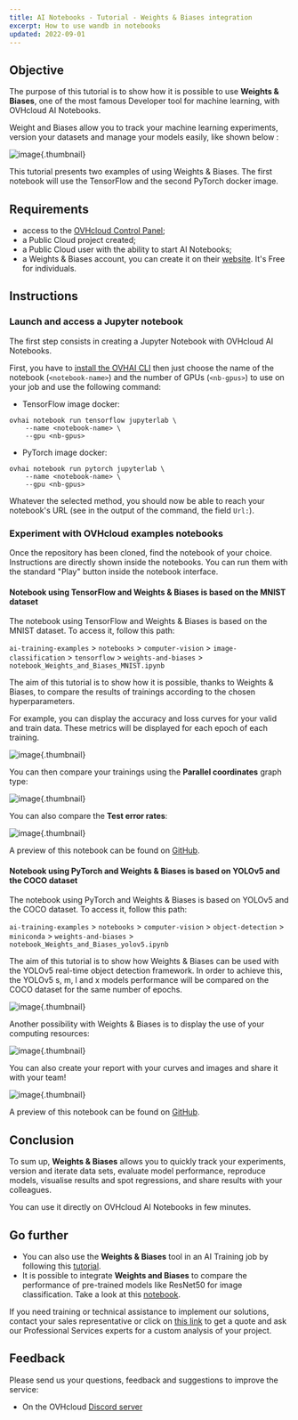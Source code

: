 ```yaml
---
title: AI Notebooks - Tutorial - Weights & Biases integration
excerpt: How to use wandb in notebooks  
updated: 2022-09-01
---
```


## Objective

The purpose of this tutorial is to show how it is possible to use **Weights & Biases**, one of the most famous Developer tool for machine learning, with OVHcloud AI Notebooks.

Weight and Biases allow you to track your machine learning experiments, version your datasets and manage your models easily, like shown below :

![image](images/overview_wandb.png){.thumbnail}

This tutorial presents two examples of using Weights & Biases. The first notebook will use the TensorFlow and the second PyTorch docker image.

## Requirements

- access to the [OVHcloud Control Panel](https://www.ovh.com/auth/?action=gotomanager&from=https://www.ovh.de/&ovhSubsidiary=de);
- a Public Cloud project created;
- a Public Cloud user with the ability to start AI Notebooks;
- a Weights & Biases account, you can create it on their [website](https://wandb.ai/site). It's Free for individuals.

## Instructions

### Launch and access a Jupyter notebook

The first step consists in creating a Jupyter Notebook with OVHcloud AI Notebooks.

First, you have to [install the OVHAI CLI](/pages/public_cloud/ai_machine_learning/cli_10_howto_install_cli) then just choose the name of the notebook (`<notebook-name>`) and the number of GPUs (`<nb-gpus>`) to use on your job and use the following command:

- TensorFlow image docker:

``` {.bash}
ovhai notebook run tensorflow jupyterlab \
    --name <notebook-name> \
    --gpu <nb-gpus>
```

- PyTorch image docker:

``` {.bash}
ovhai notebook run pytorch jupyterlab \
    --name <notebook-name> \
    --gpu <nb-gpus>
```

Whatever the selected method, you should now be able to reach your notebook's URL (see in the output of the command, the field `Url:`).

### Experiment with OVHcloud examples notebooks

Once the repository has been cloned, find the notebook of your choice.<br/>
Instructions are directly shown inside the notebooks. You can run them with the standard "Play" button inside the notebook interface.

#### Notebook using TensorFlow and Weights & Biases is based on the MNIST dataset

The notebook using TensorFlow and Weights & Biases is based on the MNIST dataset. To access it, follow this path:

`ai-training-examples` > `notebooks` > `computer-vision` > `image-classification` > `tensorflow` > `weights-and-biases` > `notebook_Weights_and_Biases_MNIST.ipynb`

The aim of this tutorial is to show how it is possible, thanks to Weights & Biases, to compare the results of trainings according to the chosen hyperparameters.

For example, you can display the accuracy and loss curves for your valid and train data. These metrics will be displayed for each epoch of each training.

![image](images/valid_train_metrics_mnist_wandb.png){.thumbnail}

You can then compare your trainings using the **Parallel coordinates** graph type:

![image](images/parallel_coordinates_mnist_wandb.png){.thumbnail}

You can also compare the **Test error rates**:

![image](images/test_error_rate_mnist_wandb.png){.thumbnail}

A preview of this notebook can be found on [GitHub](https://github.com/ovh/ai-training-examples/tree/main/notebooks/computer-vision/image-classification/tensorflow/weights-and-biases).

#### Notebook using PyTorch and Weights & Biases is based on YOLOv5 and the COCO dataset

The notebook using PyTorch and Weights & Biases is based on YOLOv5 and the COCO dataset. To access it, follow this path:

`ai-training-examples` > `notebooks` > `computer-vision` > `object-detection` > `miniconda` > `weights-and-biases` > `notebook_Weights_and_Biases_yolov5.ipynb`

The aim of this tutorial is to show how Weights & Biases can be used with the YOLOv5 real-time object detection framework. In order to achieve this, the YOLOv5 s, m, l and x models performance will be compared on the COCO dataset for the same number of epochs.

![image](images/loss_train_valid_yolov5_wandb.png){.thumbnail}

Another possibility with Weights & Biases is to display the use of your computing resources:

![image](images/system_utilization_yolov5_wandb.png){.thumbnail}

You can also create your report with your curves and images and share it with your team!

![image](images/report_yolov5_wandb.png){.thumbnail}

A preview of this notebook can be found on [GitHub](https://github.com/ovh/ai-training-examples/tree/main/notebooks/computer-vision/object-detection/miniconda/weights-and-biases).

## Conclusion

To sum up, **Weights & Biases** allows you to quickly track your experiments, version and iterate data sets, evaluate model performance, reproduce models, visualise results and spot regressions, and share results with your colleagues.

You can use it directly on OVHcloud AI Notebooks in few minutes.

## Go further

- You can also use the **Weights & Biases** tool in an AI Training job by following this [tutorial](/pages/public_cloud/ai_machine_learning/training_tuto_06_models_comparaison_weights_and_biases).
- It is possible to integrate **Weights and Biases** to compare the performance of pre-trained models like ResNet50 for image classification. Take a look at this [notebook](/pages/public_cloud/ai_machine_learning/notebook_tuto_07_transfer_learning_resnet50_image_classification).

If you need training or technical assistance to implement our solutions, contact your sales representative or click on [this link](https://www.ovhcloud.com/de/professional-services/) to get a quote and ask our Professional Services experts for a custom analysis of your project.

## Feedback

Please send us your questions, feedback and suggestions to improve the service:

- On the OVHcloud [Discord server](https://discord.com/invite/vXVurFfwe9)
